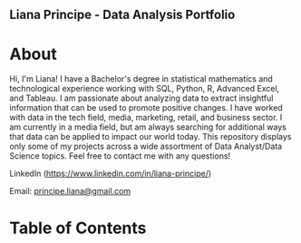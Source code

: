 ## Liana Principe - Data Analysis Portfolio
# About
Hi, I'm Liana! I have a Bachelor's degree in statistical mathematics and technological experience working with SQL, Python, R, Advanced Excel, and Tableau. I am passionate about analyzing data to extract insightful information that can be used to promote positive changes. I have worked with data in the tech field, media, marketing, retail, and business sector. I am currently in a media field, but am always searching for additional ways that data can be applied to impact our world today.
This repository displays only some of my projects across a wide assortment of Data Analyst/Data Science topics. Feel free to contact me with any questions!

LinkedIn (https://www.linkedin.com/in/liana-principe/)

Email: principe.liana@gmail.com

# Table of Contents
